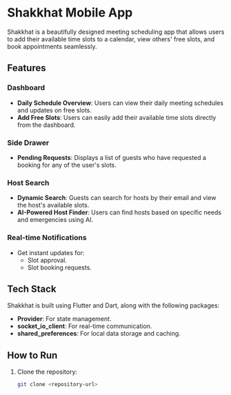 # Shakkhat Mobile App

Shakkhat is a beautifully designed meeting scheduling app that allows users to add their available time slots to a calendar, view others' free slots, and book appointments seamlessly.

## Features

### Dashboard
- **Daily Schedule Overview**: Users can view their daily meeting schedules and updates on free slots.
- **Add Free Slots**: Users can easily add their available time slots directly from the dashboard.

### Side Drawer
- **Pending Requests**: Displays a list of guests who have requested a booking for any of the user's slots.

### Host Search
- **Dynamic Search**: Guests can search for hosts by their email and view the host's available slots.
- **AI-Powered Host Finder**: Users can find hosts based on specific needs and emergencies using AI.

### Real-time Notifications
- Get instant updates for:
    - Slot approval.
    - Slot booking requests.

## Tech Stack

Shakkhat is built using Flutter and Dart, along with the following packages:
- **Provider**: For state management.
- **socket_io_client**: For real-time communication.
- **shared_preferences**: For local data storage and caching.

## How to Run
1. Clone the repository:
   ```bash
   git clone <repository-url>
